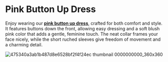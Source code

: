 # Pink Button Up Dress
Enjoy wearing our <a href="https://poetdresses.com/"><b>pink button up dress</b></a>, crafted for both comfort and style. It features buttons down the front, allowing easy dressing and a soft blush pink color that adds a gentle, feminine touch. The neat collar frames your face nicely, while the short ruched sleeves give freedom of movement and a charming detail.

![475340a3ab1b487d8e6528bf2f4f24ec thumbnail 0000000000_360x360](https://github.com/user-attachments/assets/d03fb9b4-ce0c-4cde-9e38-92f92d01836a)
